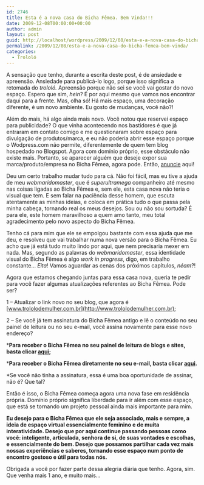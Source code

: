 ```yaml
---
id: 2746
title: Esta é a nova casa do Bicha Fêmea. Bem Vinda!!!
date: 2009-12-08T00:00:00+00:00
author: admin
layout: post
guid: http://localhost/wordpress/2009/12/08/esta-e-a-nova-casa-do-bicha-femea-bem-vinda/
permalink: /2009/12/08/esta-e-a-nova-casa-do-bicha-femea-bem-vinda/
categories:
  - Trololó
---
```

A sensação que tenho, durante a escrita deste post, é de ansiedade e apreensão. Ansiedade para publicá-lo logo, porque isso significa a retomada do _trololó._ Apreensão porque não sei se você vai gostar do novo espaço. Espero que sim, _hein_? É por aqui mesmo que vamos nos encontrar daqui para a frente. Mas, olha só! Há mais espaço, uma decoração diferente, é um novo ambiente. Eu gosto de mudanças, você não?!

Além do mais, há algo ainda mais novo. Você notou que reservei espaço para publicidade? O que vinha acontecendo nos bastidores é que já entraram em contato comigo e me questionaram sobre espaço para divulgação de produtos/marca, e eu não poderia abrir esse espaço porque o Wodpress.com não permite, diferentemente de quem tem blog hospedado no Blogspot. Agora com domínio próprio, esse obstáculo não existe mais. Portanto, se aparecer alguém que deseje expor sua marca/produto/empresa no Bicha Fêmea, agora pode. Então, [anuncie](http://www.trololodemulher.com.br/anuncie/) aqui!<!--more-->

Deu um certo trabalho mudar tudo para cá. Não foi fácil, mas eu tive a ajuda de meu _webmaridomaster_, que é _superultramega_ companheiro até mesmo nas coisas ligadas ao Bicha Fêmea e, sem ele, esta casa nova não teria o visual que tem. E sem falar na paciência desse homem, que escuta atentamente as minhas ideias, e coloca em prática tudo o que passa pela minha cabeça, tornando real os meus desejos. Sou ou não sou sortuda? É para ele, este homem maravilhoso a quem amo tanto, meu total agradecimento pelo novo aspecto do Bicha Fêmea.

Tenho cá para mim que ele se empolgou bastante com essa ajuda que me deu, e resolveu que vai trabalhar numa nova versão para o Bicha Fêmea. Eu acho que já está tudo muito lindo por aqui, que nem precisaria mexer em nada. Mas, segundo as palavras do _webmaridomaster_, essa identidade visual do Bicha Fêmea é algo _work in progress_, digo, em trabalho constante… _Eita_! Vamos aguardar as cenas dos próximos capítulos, _néam_?!

Agora que estamos chegando juntas para essa casa nova, queria te pedir para você fazer algumas atualizações referentes ao Bicha Fêmea. Pode ser?

1 – Atualizar o link novo no seu blog, que agora é [www.trololodemulher.com.br](http://www.trololodemulher.com.br);

2 – Se você já tem assinatura do Bicha Fêmea antigo e lê o conteúdo no seu painel de leitura ou no seu e-mail, você assina novamente para esse novo endereço?

***Para receber o Bicha Fêmea no seu painel de leitura de blogs e sites, basta clicar <a href="http://feeds2.feedburner.com/blogbichafemea" target="_blank">aqui</a>;** 

***Para receber o Bicha Fêmea diretamente no seu e-mail, basta clicar <a href="http://feedburner.google.com/fb/a/mailverify?uri=blogbichafemea&loc=pt_BR" target="_blank">aqui</a>.**

*Se você não tinha a assinatura, essa é uma boa oportunidade de assinar, não é? Que tal?

Então é isso, o Bicha Fêmea começa agora uma nova fase em residência própria. Domínio próprio significa liberdade para ir além com esse espaço, que está se tornando um projeto pessoal ainda mais importante para mim.

**Eu desejo para o Bicha Fêmea que ele seja associado, mais e sempre, a ideia de espaço virtual essencialmente feminino e de muita interatividade. Desejo que por aqui continue passando pessoas como você: inteligente, articulada, senhora de si, de suas vontades e escolhas, e essencialmente do bem. Desejo que possamos partilhar cada vez mais nossas experiências e saberes, tornando esse espaço num ponto de encontro gostoso e útil para todas nós.**

Obrigada a você por fazer parte dessa alegria diária que tenho. Agora, sim. Que venha mais 1 ano, e muito mais…
